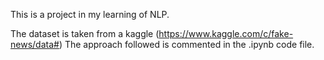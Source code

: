 This is a project in my learning of NLP.

The dataset is taken from a kaggle (https://www.kaggle.com/c/fake-news/data#)
The approach followed is commented in the .ipynb code file.


